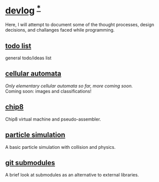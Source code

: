 # [devlog](https://qtechdev.github.io) <sup>[*][github]</sup>
Here, I will attempt to document some of the thought processes, design
decisions, and challanges faced while programming.

## [todo list](todo/)
general todo/ideas list

## [cellular automata](cellular/)
*Only elementary cellular automata so far, more coming soon.*  
Coming soon: images and classifications!

## [chip8](chip8.md)
Chip8 virtual machine and pseudo-assembler.  

## [particle simulation](particles.md)
A basic particle simulation with collision and physics.

## [git submodules](submodules.md)
A brief look at submodules as an alternative to external libraries.

[github]: <https://github.com/qtechdev/qtechdev.github.io/>
